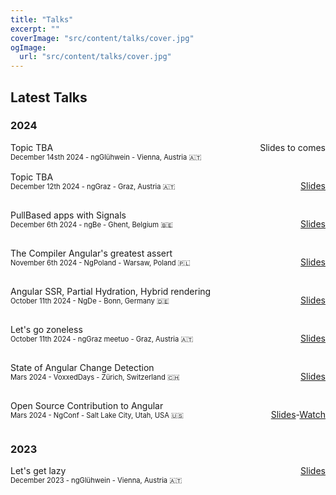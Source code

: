 ```yaml
---
title: "Talks"
excerpt: ""
coverImage: "src/content/talks/cover.jpg"
ogImage:
  url: "src/content/talks/cover.jpg"
---
```



## Latest Talks

### 2024

<div class="talk-links">
<div>
    Topic TBA
    <div class="talk-info">December 14sth 2024 - ngGlühwein - Vienna, Austria 🇦🇹</div>
</div>
<div>
    Slides to comes
</div>

<div>
    Topic TBA
    <div class="talk-info">December 12th 2024 - ngGraz - Graz, Austria 🇦🇹</div>
</div>
<div>

[Slides](https://matthieu.riegler.fr/talks/2024/austria)
</div>
<div>
    PullBased apps with Signals
    <div class="talk-info">December 6th 2024 - ngBe - Ghent, Belgium 🇧🇪</div>
</div>
<div>

[Slides](https://matthieu.riegler.fr/talks/2024/ngbe)
</div>

<div>
    The Compiler Angular's greatest assert
    <div class="talk-info">November 6th 2024 - NgPoland - Warsaw, Poland 🇵🇱</div>
</div>
<div>

[Slides](https://matthieu.riegler.fr/talks/ngpoland-2024)
</div>

<div>
    Angular SSR, Partial Hydration, Hybrid rendering
    <div class="talk-info">October 11th 2024 - NgDe - Bonn, Germany 🇩🇪</div>
</div>
<div>

[Slides](https://docs.google.com/presentation/d/1TrDL6iGVaPYT5MyUAEGpDKahEf1wf8djVJnR7oWqUFI/edit?usp=sharing)
</div>

<div>
    Let's go zoneless
    <div class="talk-info">October 11th 2024 - ngGraz meetuo - Graz, Austria 🇦🇹</div>
</div>
<div>

[Slides](https://docs.google.com/presentation/d/1UZ4hLSiTOu81o7eWyYe4iCLDCZtrzVfHh5kYx_4f36k/edit?usp=sharing)
</div>

<div>
    State of Angular Change Detection
    <div class="talk-info"> Mars 2024 - VoxxedDays - Zürich, Switzerland 🇨🇭</div>
</div>
<div>

 [Slides](https://docs.google.com/presentation/d/17GJYHyHFgw44I1MefqpAQ-7qaRZvBSs1cY_Wjm_sin8/edit?usp=sharing&resourcekey=0-ZH-87a0a7cb4Qm55ZtS3dQ)
</div>

<div>
    Open Source Contribution to Angular
    <div class="talk-info"> Mars 2024 - NgConf - Salt Lake City, Utah, USA 🇺🇸</div>
</div>
<div>

 [Slides](https://docs.google.com/presentation/d/1gxdA1vpSw2MQfG1n3DqlR6qMwRtl8oUBcUzkOxWJasY/edit?usp=sharing)-[Watch](https://www.youtube.com/watch?v=qyBMHKjGh_Q&pp=ygUQbWF0dGhpZXUgcmllZ2xlcg%3D%3D)
</div>

</div>

### 2023

<div class="talk-links">
    <div>
        Let's get lazy
        <div class="talk-info"> December 2023 - ngGlühwein - Vienna, Austria 🇦🇹</div>
    </div>
    <div>
        <a href="https://docs.google.com/presentation/d/1jXlbP5CXi1yxgLg3lQOQVYuFSLIxI4KYQST-tXBJjG8/edit?usp=sharing&resourcekey=0-8ML8CDQSDQBfIhzPMcRsbw">Slides</a>
    </div>
</div>

<style>
.talk-links {
    display: grid;
    grid-template-columns: 1fr max-content;
    gap: 1rem;

    div:nth-child(2n) {
        text-align: right;
    }
}

.talk-info {
    font-size: 0.8em;
}

</style>
